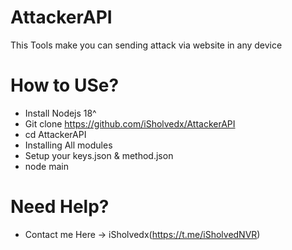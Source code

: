 # AttackerAPI
This Tools make you can sending attack via website in any device

# How to USe?
- Install Nodejs 18^
- Git clone https://github.com/iSholvedx/AttackerAPI
- cd AttackerAPI
- Installing All modules
- Setup your keys.json & method.json
- node main

# Need Help? 
- Contact me Here -> iSholvedx(https://t.me/iSholvedNVR)
